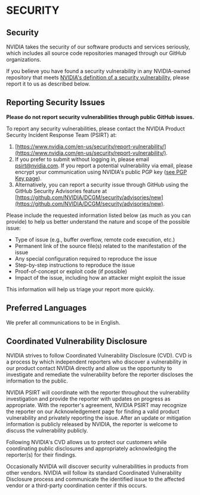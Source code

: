 # SECURITY

## Security

NVIDIA takes the security of our software products and services seriously, which includes all source code repositories managed through our GitHub organizations.

If you believe you have found a security vulnerability in any NVIDIA-owned repository that meets [NVIDIA's definition of a security vulnerability](https://www.nvidia.com/en-us/security/psirt-policies/), please report it to us as described below.

## Reporting Security Issues

**Please do not report security vulnerabilities through public GitHub issues.**

To report any security vulnerabilities, please contact the NVIDIA Product Security Incident Response Team (PSIRT) at:

1. [https://www.nvidia.com/en-us/security/report-vulnerability/](https://www.nvidia.com/en-us/security/report-vulnerability/).
2. If you prefer to submit without logging in, please email [psirt@nvidia.com](mailto:psirt@nvidia.com). If you report a potential vulnerability via email, please encrypt your communication using NVIDIA's public PGP key ([see PGP Key page](https://www.nvidia.com/en-us/security/pgp-key/)).
3. Alternatively, you can report a security issue through GitHub using the GitHub Security Advisories feature at [https://github.com/NVIDIA/DCGM/security/advisories/new](https://github.com/NVIDIA/DCGM/security/advisories/new).

Please include the requested information listed below (as much as you can provide) to help us better understand the nature and scope of the possible issue:

- Type of issue (e.g., buffer overflow, remote code execution, etc.)
- Permanent link of the source file(s) related to the manifestation of the issue
- Any special configuration required to reproduce the issue
- Step-by-step instructions to reproduce the issue
- Proof-of-concept or exploit code (if possible)
- Impact of the issue, including how an attacker might exploit the issue

This information will help us triage your report more quickly.

## Preferred Languages

We prefer all communications to be in English.

## **Coordinated Vulnerability Disclosure**

NVIDIA strives to follow Coordinated Vulnerability Disclosure (CVD). CVD is a process by which independent reporters who discover a vulnerability in our product contact NVIDIA directly and allow us the opportunity to investigate and remediate the vulnerability before the reporter discloses the information to the public.

NVIDIA PSIRT will coordinate with the reporter throughout the vulnerability investigation and provide the reporter with updates on progress as appropriate. With the reporter's agreement, NVIDIA PSIRT may recognize the reporter on our Acknowledgement page for finding a valid product vulnerability and privately reporting the issue. After an update or mitigation information is publicly released by NVIDIA, the reporter is welcome to discuss the vulnerability publicly.

Following NVIDIA's CVD allows us to protect our customers while coordinating public disclosures and appropriately acknowledging the reporter(s) for their findings.

Occasionally NVIDIA will discover security vulnerabilities in products from other vendors. NVIDIA will follow its standard Coordinated Vulnerability Disclosure process and communicate the identified issue to the affected vendor or a third-party coordination center if this occurs.